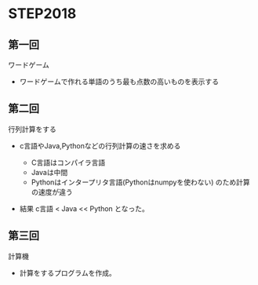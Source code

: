 # STEP2018

## 第一回
ワードゲーム
* ワードゲームで作れる単語のうち最も点数の高いものを表示する


## 第二回
行列計算をする
* c言語やJava,Pythonなどの行列計算の速さを求める
  * C言語はコンパイラ言語
  * Javaは中間
  * Pythonはインタープリタ言語(Pythonはnumpyを使わない)
のため計算の速度が違う

* 結果
c言語 < Java << Python
となった。


## 第三回
計算機
* 計算をするプログラムを作成。

